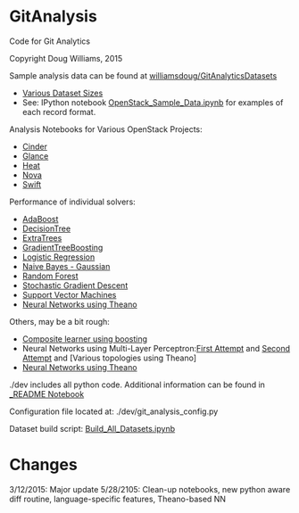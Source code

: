 GitAnalysis
===========

Code for Git Analytics

Copyright Doug Williams, 2015

Sample analysis data can be found at [williamsdoug/GitAnalyticsDatasets](https://github.com/williamsdoug/GitAnalyticsDatasets)
- [Various Dataset Sizes](http://nbviewer.ipython.org/github/williamsdoug/GitAnalysis/blob/master/notebooks/Dataset_Sizes.ipynb)
- See: IPython notebook [OpenStack_Sample_Data.ipynb](http://nbviewer.ipython.org/github/williamsdoug/GitAnalysis/blob/master/notebooks/OpenStack_Sample_Data.ipynb) for examples of each record format.

Analysis Notebooks for Various OpenStack Projects:
- [Cinder](http://nbviewer.ipython.org/github/williamsdoug/GitAnalysis/blob/master/notebooks/Analysis_of_Cinder.ipynb)
- [Glance](http://nbviewer.ipython.org/github/williamsdoug/GitAnalysis/blob/master/notebooks/Analysis_of_Glance.ipynb)
- [Heat](http://nbviewer.ipython.org/github/williamsdoug/GitAnalysis/blob/master/notebooks/Analysis_of_Heat.ipynb)
- [Nova](http://nbviewer.ipython.org/github/williamsdoug/GitAnalysis/blob/master/notebooks/Analysis_of_Nova.ipynb)
- [Swift](http://nbviewer.ipython.org/github/williamsdoug/GitAnalysis/blob/master/notebooks/Analysis_of_Swift.ipynb)


Performance of individual solvers:

- [AdaBoost](http://nbviewer.ipython.org/github/williamsdoug/GitAnalysis/blob/master/notebooks/Curves_AdaBoost.ipynb)
- [DecisionTree](http://nbviewer.ipython.org/github/williamsdoug/GitAnalysis/blob/master/notebooks/Curves_DecisionTree.ipynb)
- [ExtraTrees](http://nbviewer.ipython.org/github/williamsdoug/GitAnalysis/blob/master/notebooks/Curves_ExtraTree.ipynb)
- [GradientTreeBoosting](http://nbviewer.ipython.org/github/williamsdoug/GitAnalysis/blob/master/notebooks/Curves_GradientTreeBoosting.ipynb)
- [Logistic Regression](http://nbviewer.ipython.org/github/williamsdoug/GitAnalysis/blob/master/notebooks/Curves_LogisticRegression.ipynb)
- [Naive Bayes - Gaussian](http://nbviewer.ipython.org/github/williamsdoug/GitAnalysis/blob/master/notebooks/Curves_NaiveBayes.ipynb)
- [Random Forest](http://nbviewer.ipython.org/github/williamsdoug/GitAnalysis/blob/master/notebooks/Curves_RandomForest.ipynb)
- [Stochastic Gradient Descent](http://nbviewer.ipython.org/github/williamsdoug/GitAnalysis/blob/master/notebooks/Curves_SGD.ipynb)
- [Support Vector Machines](http://nbviewer.ipython.org/github/williamsdoug/GitAnalysis/blob/master/notebooks/Curves_SVM.ipynb)
- [Neural Networks using Theano](http://nbviewer.ipython.org/github/williamsdoug/GitAnalysis/blob/master/notebooks/Curves_Theano_NN.ipynb)


Others, may be a bit rough:
- [Composite learner using boosting](http://nbviewer.ipython.org/github/williamsdoug/GitAnalysis/blob/master/notebooks/Composite_Learner.ipynb)
- Neural Networks using Multi-Layer Perceptron:[First Attempt](http://nbviewer.ipython.org/github/williamsdoug/GitAnalysis/blob/master/notebooks/MLP_Round_1.ipynb) and [Second Attempt](http://nbviewer.ipython.org/github/williamsdoug/GitAnalysis/blob/master/notebooks/MLP_Round_2.ipynb) and [Various topologies using Theano]
- [Neural Networks using Theano](http://nbviewer.ipython.org/github/williamsdoug/GitAnalysis/blob/master/notebooks/Curves_Theano_NN-NetworkSize.ipynb)

./dev includes all python code.
Additional information can be found in [_README Notebook](http://nbviewer.ipython.org/github/williamsdoug/GitAnalysis/blob/master/_README.ipynb)

Configuration file located at: ./dev/git_analysis_config.py

Dataset build script: [Build_All_Datasets.ipynb](http://nbviewer.ipython.org/github/williamsdoug/GitAnalysis/blob/master/notebooks/Build_All_Datasets.ipynb)


Changes
=======

3/12/2015: Major update
5/28/2105:  Clean-up notebooks, new python aware diff routine, language-specific features, Theano-based NN
